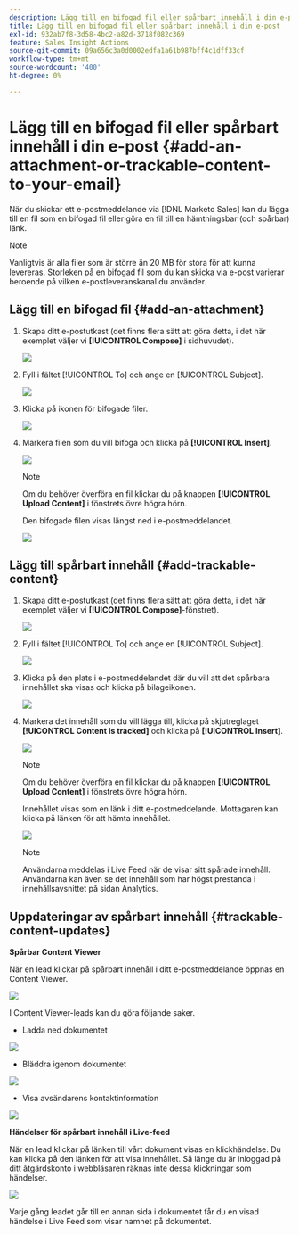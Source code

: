 ```yaml
---
description: Lägg till en bifogad fil eller spårbart innehåll i din e-post - Marketo Docs - produktdokumentation
title: Lägg till en bifogad fil eller spårbart innehåll i din e-post
exl-id: 932ab7f8-3d58-4bc2-a82d-3718f082c369
feature: Sales Insight Actions
source-git-commit: 09a656c3a0d0002edfa1a61b987bff4c1dff33cf
workflow-type: tm+mt
source-wordcount: '400'
ht-degree: 0%

---
```


# Lägg till en bifogad fil eller spårbart innehåll i din e-post {#add-an-attachment-or-trackable-content-to-your-email}

När du skickar ett e-postmeddelande via [!DNL Marketo Sales] kan du lägga till en fil som en bifogad fil eller göra en fil till en hämtningsbar (och spårbar) länk.

>[!NOTE]
>
>Vanligtvis är alla filer som är större än 20 MB för stora för att kunna levereras. Storleken på en bifogad fil som du kan skicka via e-post varierar beroende på vilken e-postleveranskanal du använder.

## Lägg till en bifogad fil {#add-an-attachment}

1. Skapa ditt e-postutkast (det finns flera sätt att göra detta, i det här exemplet väljer vi **[!UICONTROL Compose]** i sidhuvudet).

   ![](assets/add-an-attachment-or-trackable-content-1.png)

1. Fyll i fältet [!UICONTROL To] och ange en [!UICONTROL Subject].

   ![](assets/add-an-attachment-or-trackable-content-2.png)

1. Klicka på ikonen för bifogade filer.

   ![](assets/add-an-attachment-or-trackable-content-3.png)

1. Markera filen som du vill bifoga och klicka på **[!UICONTROL Insert]**.

   ![](assets/add-an-attachment-or-trackable-content-4.png)

   >[!NOTE]
   >
   >Om du behöver överföra en fil klickar du på knappen **[!UICONTROL Upload Content]** i fönstrets övre högra hörn.

   Den bifogade filen visas längst ned i e-postmeddelandet.

   ![](assets/add-an-attachment-or-trackable-content-5.png)

## Lägg till spårbart innehåll {#add-trackable-content}

1. Skapa ditt e-postutkast (det finns flera sätt att göra detta, i det här exemplet väljer vi **[!UICONTROL Compose]**-fönstret).

   ![](assets/add-an-attachment-or-trackable-content-6.png)

1. Fyll i fältet [!UICONTROL To] och ange en [!UICONTROL Subject].

   ![](assets/add-an-attachment-or-trackable-content-7.png)

1. Klicka på den plats i e-postmeddelandet där du vill att det spårbara innehållet ska visas och klicka på bilageikonen.

   ![](assets/add-an-attachment-or-trackable-content-8.png)

1. Markera det innehåll som du vill lägga till, klicka på skjutreglaget **[!UICONTROL Content is tracked]** och klicka på **[!UICONTROL Insert]**.

   ![](assets/add-an-attachment-or-trackable-content-9.png)

   >[!NOTE]
   >
   >Om du behöver överföra en fil klickar du på knappen **[!UICONTROL Upload Content]** i fönstrets övre högra hörn.

   Innehållet visas som en länk i ditt e-postmeddelande. Mottagaren kan klicka på länken för att hämta innehållet.

   ![](assets/add-an-attachment-or-trackable-content-10.png)

   >[!NOTE]
   >
   >Användarna meddelas i Live Feed när de visar sitt spårade innehåll. Användarna kan även se det innehåll som har högst prestanda i innehållsavsnittet på sidan Analytics.

## Uppdateringar av spårbart innehåll {#trackable-content-updates}

**Spårbar Content Viewer**

När en lead klickar på spårbart innehåll i ditt e-postmeddelande öppnas en Content Viewer.

![](assets/add-an-attachment-or-trackable-content-11.png)

I Content Viewer-leads kan du göra följande saker.

* Ladda ned dokumentet

![](assets/add-an-attachment-or-trackable-content-12.png)

* Bläddra igenom dokumentet

![](assets/add-an-attachment-or-trackable-content-13.png)

* Visa avsändarens kontaktinformation

![](assets/add-an-attachment-or-trackable-content-14.png)

**Händelser för spårbart innehåll i Live-feed**

När en lead klickar på länken till vårt dokument visas en klickhändelse. Du kan klicka på den länken för att visa innehållet. Så länge du är inloggad på ditt åtgärdskonto i webbläsaren räknas inte dessa klickningar som händelser.

![](assets/add-an-attachment-or-trackable-content-15.png)

Varje gång leadet går till en annan sida i dokumentet får du en visad händelse i Live Feed som visar namnet på dokumentet.
